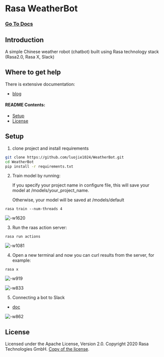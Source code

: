 # Rasa WeatherBot

### [Go To Docs](https://core.rasa.ai)

## Introduction

A simple Chinese weather robot (chatbot) built using Rasa technology stack (Rasa2.0, Rasa X, Slack) 

## Where to get help

There is extensive documentation:

- [blog](https://www.zhihu.com/column/ai-model)


#### README Contents:

- [Setup](#setup) 
- [License](#license)

## Setup


1. clone project and install requirements

```bash
git clone https://github.com/luojie1024/WeatherBot.git
cd WeatherBot
pip install -r requirements.txt
```


2. Train model by running:

   If you specify your project name in configure file, this will save your model at /models/your_project_name. 

   Otherwise, your model will be saved at /models/default

```
rasa train --num-threads 4
```
![-w1620](http://roger-markdown.oss-cn-beijing.aliyuncs.com/2020/12/26/16088726901168.jpg)

3. Run the raas action server:

```
rasa run actions
```
![-w1081](http://roger-markdown.oss-cn-beijing.aliyuncs.com/2020/12/26/16088733885511.jpg)


4. Open a new terminal and now you can curl results from the server, for example:

```
rasa x
```
![-w919](http://roger-markdown.oss-cn-beijing.aliyuncs.com/2020/12/26/16088779741294.jpg)


![-w833](http://roger-markdown.oss-cn-beijing.aliyuncs.com/2020/12/26/16088779893325.jpg)

5. Connecting a bot to Slack

- [doc](https://rasa.com/docs/rasa/connectors/slack )

![-w862](http://roger-markdown.oss-cn-beijing.aliyuncs.com/2020/12/26/16088911567571.jpg)

## License

Licensed under the Apache License, Version 2.0. Copyright 2020 Rasa Technologies GmbH. [Copy of the license](LICENSE.txt).


